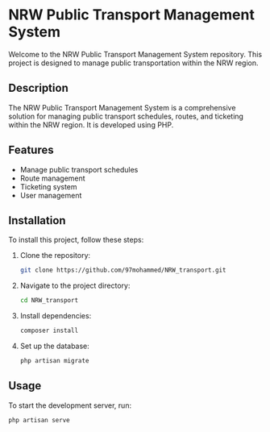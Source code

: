 # NRW Public Transport Management System

Welcome to the NRW Public Transport Management System repository. This project is designed to manage public transportation within the NRW region.

## Description

The NRW Public Transport Management System is a comprehensive solution for managing public transport schedules, routes, and ticketing within the NRW region. It is developed using PHP.

## Features

- Manage public transport schedules
- Route management
- Ticketing system
- User management

## Installation

To install this project, follow these steps:

1. Clone the repository:
    ```sh
    git clone https://github.com/97mohammed/NRW_transport.git
    ```
2. Navigate to the project directory:
    ```sh
    cd NRW_transport
    ```
3. Install dependencies:
    ```sh
    composer install
    ```
4. Set up the database:
    ```sh
    php artisan migrate
    ```

## Usage

To start the development server, run:
```sh
php artisan serve
